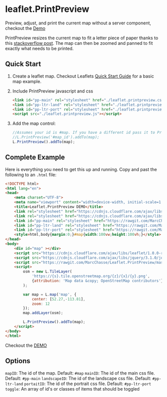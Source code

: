 # leaflet.PrintPreview

Preview, adjust, and print the current map without a server component, checkout the [Demo](https://marcchasse.github.io/leaflet.PrintPreview/)

PrintPreview resizes the current map to fit a letter piece of paper thanks to this [stackoverflow post](http://stackoverflow.com/questions/16649943/css-to-set-a4-paper-size).
The map can then be zoomed and panned to fit exactly what needs to be printed.

## Quick Start

1. Create a leaflet map. Checkout Leaflets [Quick Start Guide](http://leafletjs.com/examples/quick-start.html) for a basic map example.

2. Include PrintPreview javascript and css

    ```html
    <link id="pp-main" rel="stylesheet" href="./leaflet.printpreview.css">
    <link id="pp-ltr-land" rel="stylesheet" href="./leaflet.printpreview.letter.landscape.css">
    <link id="pp-ltr-port" rel="stylesheet" href="./leaflet.printpreview.letter.portrait.css">
    <script src="./leaflet.printpreview.js"></script>
    ```
3. Add the map control:
    ```javascript
    //Assumes your id is #map. If you have a different id pass it to PrinPreview
    //L.PrintPreview('#map_id').addTo(map);
    L.PrintPreview().addTo(map);
    ```
## Complete Example
Here is everything you need to get this up and running. Copy and past the following to an `.html` file:
```html
<!DOCTYPE html>
<html lang="en">
<head>
	<meta charset="UTF-8">
	<meta name="viewport" content="width=device-width, initial-scale=1.0, maximum-scale=1.0, user-scalable=no" />
	<title>Leaflet.PrintPreview DEMO</title>
	<link rel="stylesheet" href="https://cdnjs.cloudflare.com/ajax/libs/leaflet/1.0.0-rc.1/leaflet.css" />
	<link rel="stylesheet" href="https://cdnjs.cloudflare.com/ajax/libs/font-awesome/4.6.3/css/font-awesome.min.css">
    <link id="pp-main" rel="stylesheet" href="https://rawgit.com/MarcChasse/leaflet.PrintPreview/master/leaflet.printpreview.css" disabled>
    <link id="pp-ltr-land" rel="stylesheet" href="https://rawgit.com/MarcChasse/leaflet.PrintPreview/master/leaflet.printpreview.letter.landscape.css" disabled>
    <link id="pp-ltr-port" rel="stylesheet" href="https://rawgit.com/MarcChasse/leaflet.PrintPreview/master/leaflet.printpreview.letter.portrait.css" disabled>
	<style>html,body{margin:0;}#map{width:100vw;height:100vh;}</style>
</head>
<body>
	<div id="map" ></div>
	<script src="https://cdnjs.cloudflare.com/ajax/libs/leaflet/1.0.0-rc.1/leaflet.js"></script>
	<script src="https://cdnjs.cloudflare.com/ajax/libs/jquery/3.1.0/jquery.min.js"></script>
	<script src="https://rawgit.com/MarcChasse/Leaflet.PrintPreview/master/leaflet.printpreview.js"></script>
	<script>
	    osm = new L.TileLayer(
	    	'https://{s}.tile.openstreetmap.org/{z}/{x}/{y}.png',
	    	{attribution: 'Map data &copy; OpenStreetMap contributors'}
	    );

	    var map = L.map('map', {
	        center: [52.27,-113.81],
	        zoom: 12
	    });
		map.addLayer(osm);

		L.PrintPreview().addTo(map);
	</script>
</body>
</html>
```
Checkout the [DEMO](https://marcchasse.github.io/Leaflet.PrintPreview/)

## Options
`mapID`: The id of the map. Default: `#map`
`mainID`: The id of the main css file. Default: `#pp-main`
`landscapeID`: The id of the landscape css file. Default: `#pp-ltr-land`
`portaitID`: The id of the portrait css file. Default: `#pp-ltr-port`
`toggle`: An array of id's or classes of items that should be toggled

